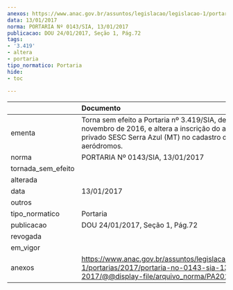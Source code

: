 ```yaml
---
anexos: https://www.anac.gov.br/assuntos/legislacao/legislacao-1/portarias/2017/portaria-no-0143-sia-13-01-2017/@@display-file/arquivo_norma/PA2017-0143.pdf
data: 13/01/2017
norma: PORTARIA Nº 0143/SIA, 13/01/2017
publicacao: DOU 24/01/2017, Seção 1, Pág.72
tags:
- '3.419'
- altera
- portaria
tipo_normatico: Portaria
hide: 
- toc 
 
---
```


|                    | Documento                                                                                                                                                      |
|:-------------------|:---------------------------------------------------------------------------------------------------------------------------------------------------------------|
| ementa             | Torna sem efeito a Portaria nº 3.419/SIA, de 21 de novembro de 2016, e altera a inscrição do aeródromo privado SESC Serra Azul (MT) no cadastro de aeródromos. |
| norma              | PORTARIA Nº 0143/SIA, 13/01/2017                                                                                                                               |
| tornada_sem_efeito |                                                                                                                                                                |
| alterada           |                                                                                                                                                                |
| data               | 13/01/2017                                                                                                                                                     |
| outros             |                                                                                                                                                                |
| tipo_normatico     | Portaria                                                                                                                                                       |
| publicacao         | DOU 24/01/2017, Seção 1, Pág.72                                                                                                                                |
| revogada           |                                                                                                                                                                |
| em_vigor           |                                                                                                                                                                |
| anexos             | https://www.anac.gov.br/assuntos/legislacao/legislacao-1/portarias/2017/portaria-no-0143-sia-13-01-2017/@@display-file/arquivo_norma/PA2017-0143.pdf           |